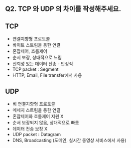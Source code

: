 ## Q2. TCP 와 UDP 의 차이를 작성해주세요.

## TCP 
+ 연결지향형 프로토콜 
+ 바이트 스트림을 통한 연결
+ 혼잡제어, 흐름제어 
+ 순서 보장, 상대적으로 느림
+ 신뢰성 있는 데이터 전송 - 안정적
+ TCP packet : Segment
+ HTTP, Email, File transfer에서 사용

## UDP 
+ 비 연결지향형 프로토콜
+ 메세지 스트림을 통한 연결
+ 혼잡제어와 흐름제어 지원 X
+ 순서 보장되지 않음, 상대적으로 빠름
+ 데이터 전송 보장 X
+ UDP packet : Datagram
+ DNS, Broadcasting (도메인, 실시간 동영상 서비스에서 사용)

